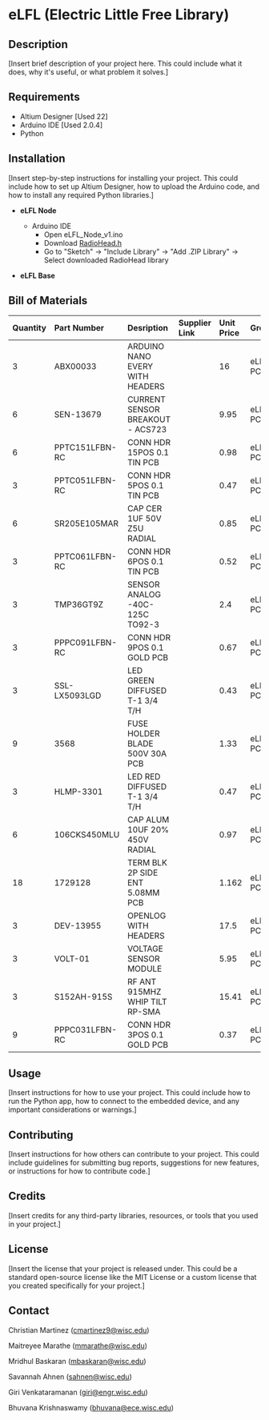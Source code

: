 # eLFL (Electric Little Free Library)

## Description

[Insert brief description of your project here. This could include what it does, why it's useful, or what problem it solves.]

## Requirements

- Altium Designer [Used 22]
- Arduino IDE [Used 2.0.4]
- Python

## Installation

[Insert step-by-step instructions for installing your project. This could include how to set up Altium Designer, how to upload the Arduino code, and how to install any required Python libraries.]

* **eLFL Node** 
    
    * Arduino IDE
        * Open eLFL_Node_v1.ino
        * Download [RadioHead.h](http://www.airspayce.com/mikem/arduino/RadioHead/RadioHead-1.122.zip)
        * Go to "Sketch" -> "Include Library" -> "Add .ZIP Library" -> Select downloaded RadioHead library
        

* **eLFL Base**




## Bill of Materials

|Quantity|Part Number|Desription|Supplier Link|Unit Price|Group|
|:----|:----|:----|:----|:----|:----|
|3|ABX00033|ARDUINO NANO EVERY WITH HEADERS| |16|eLFL PCB|
|6|SEN-13679|CURRENT SENSOR BREAKOUT - ACS723| |9.95|eLFL PCB|
|6|PPTC151LFBN-RC|CONN HDR 15POS 0.1 TIN PCB| |0.98|eLFL PCB|
|3|PPTC051LFBN-RC|CONN HDR 5POS 0.1 TIN PCB| |0.47|eLFL PCB|
|6|SR205E105MAR|CAP CER 1UF 50V Z5U RADIAL| |0.85|eLFL PCB|
|3|PPTC061LFBN-RC|CONN HDR 6POS 0.1 TIN PCB| |0.52|eLFL PCB|
|3|TMP36GT9Z|SENSOR ANALOG -40C-125C TO92-3| |2.4|eLFL PCB|
|3|PPPC091LFBN-RC|CONN HDR 9POS 0.1 GOLD PCB| |0.67|eLFL PCB|
|3|SSL-LX5093LGD|LED GREEN DIFFUSED T-1 3/4 T/H| |0.43|eLFL PCB|
|9|3568|FUSE HOLDER BLADE 500V 30A PCB| |1.33|eLFL PCB|
|3|HLMP-3301|LED RED DIFFUSED T-1 3/4 T/H| |0.47|eLFL PCB|
|6|106CKS450MLU|CAP ALUM 10UF 20% 450V RADIAL| |0.97|eLFL PCB|
|18|1729128|TERM BLK 2P SIDE ENT 5.08MM PCB| |1.162|eLFL PCB|
|3|DEV-13955|OPENLOG WITH HEADERS| |17.5|eLFL PCB|
|3|VOLT-01|VOLTAGE SENSOR MODULE| |5.95|eLFL PCB|
|3|S152AH-915S|RF ANT 915MHZ WHIP TILT RP-SMA| |15.41|eLFL PCB|
|9|PPPC031LFBN-RC|CONN HDR 3POS 0.1 GOLD PCB| |0.37|eLFL PCB|

## Usage

[Insert instructions for how to use your project. This could include how to run the Python app, how to connect to the embedded device, and any important considerations or warnings.]

## Contributing

[Insert instructions for how others can contribute to your project. This could include guidelines for submitting bug reports, suggestions for new features, or instructions for how to contribute code.]

## Credits

[Insert credits for any third-party libraries, resources, or tools that you used in your project.]

## License

[Insert the license that your project is released under. This could be a standard open-source license like the MIT License or a custom license that you created specifically for your project.]

## Contact

Christian Martinez (cmartinez9@wisc.edu)

Maitreyee Marathe (mmarathe@wisc.edu)

Mridhul Baskaran (mbaskaran@wisc.edu)

Savannah Ahnen (sahnen@wisc.edu)

Giri Venkataramanan (giri@engr.wisc.edu)

Bhuvana Krishnaswamy (bhuvana@ece.wisc.edu)


